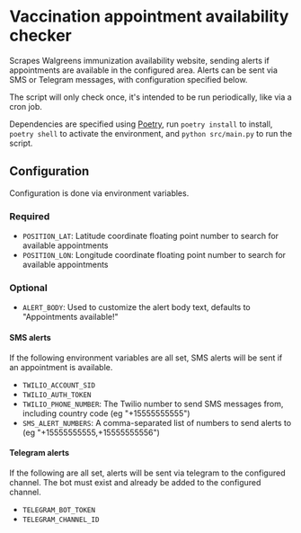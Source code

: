 # Vaccination appointment availability checker

Scrapes Walgreens immunization availability website, sending alerts if
appointments are available in the configured area.
Alerts can be sent via SMS or Telegram messages, with configuration specified below.

The script will only check once, it's intended to be run periodically, like via a cron job.

Dependencies are specified using [Poetry](https://python-poetry.org/), run `poetry install` to install,
`poetry shell` to activate the environment, and `python src/main.py` to run the script.

## Configuration

Configuration is done via environment variables.

### Required

- `POSITION_LAT`: Latitude coordinate floating point number to search for available appointments
- `POSITION_LON`: Longitude coordinate floating point number to search for available appointments

### Optional

- `ALERT_BODY`: Used to customize the alert body text, defaults to "Appointments available!"

#### SMS alerts

If the following environment variables are all set, SMS alerts will be sent if an appointment is available.

- `TWILIO_ACCOUNT_SID`
- `TWILIO_AUTH_TOKEN`
- `TWILIO_PHONE_NUMBER`: The Twilio number to send SMS messages from, including country code (eg "+15555555555")
- `SMS_ALERT_NUMBERS`: A comma-separated list of numbers to send alerts to (eg "+15555555555,+15555555556")

#### Telegram alerts

If the following are all set, alerts will be sent via telegram to the configured channel.
The bot must exist and already be added to the configured channel.

- `TELEGRAM_BOT_TOKEN`
- `TELEGRAM_CHANNEL_ID`
